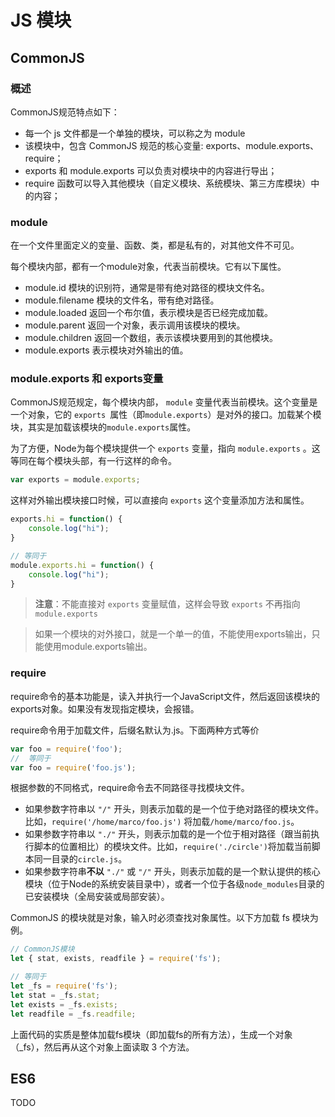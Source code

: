 # JS 模块
## CommonJS
### 概述
CommonJS规范特点如下：
- 每一个 js 文件都是一个单独的模块，可以称之为 module
- 该模块中，包含 CommonJS 规范的核心变量: exports、module.exports、require；
- exports 和 module.exports 可以负责对模块中的内容进行导出；
- require 函数可以导入其他模块（自定义模块、系统模块、第三方库模块）中的内容；

### module
在一个文件里面定义的变量、函数、类，都是私有的，对其他文件不可见。

每个模块内部，都有一个module对象，代表当前模块。它有以下属性。
- module.id 模块的识别符，通常是带有绝对路径的模块文件名。
- module.filename 模块的文件名，带有绝对路径。
- module.loaded 返回一个布尔值，表示模块是否已经完成加载。
- module.parent 返回一个对象，表示调用该模块的模块。
- module.children 返回一个数组，表示该模块要用到的其他模块。
- module.exports 表示模块对外输出的值。

### module.exports 和 exports变量
CommonJS规范规定，每个模块内部， `module` 变量代表当前模块。这个变量是一个对象，它的 `exports `属性（即`module.exports`）是对外的接口。加载某个模块，其实是加载该模块的`module.exports`属性。

为了方便，Node为每个模块提供一个 `exports` 变量，指向 `module.exports` 。这等同在每个模块头部，有一行这样的命令。
```js
var exports = module.exports;
```

这样对外输出模块接口时候，可以直接向 `exports` 这个变量添加方法和属性。
```js
exports.hi = function() {
    console.log("hi");
}

// 等同于
module.exports.hi = function() {
    console.log("hi");
}
```

> **注意**：不能直接对 `exports` 变量赋值，这样会导致 `exports` 不再指向 `module.exports`

> 如果一个模块的对外接口，就是一个单一的值，不能使用exports输出，只能使用module.exports输出。


### require
require命令的基本功能是，读入并执行一个JavaScript文件，然后返回该模块的exports对象。如果没有发现指定模块，会报错。

require命令用于加载文件，后缀名默认为.js。下面两种方式等价
```js
var foo = require('foo');
//  等同于
var foo = require('foo.js');
```

根据参数的不同格式，require命令去不同路径寻找模块文件。
- 如果参数字符串以 `"/"` 开头，则表示加载的是一个位于绝对路径的模块文件。比如，`require('/home/marco/foo.js')` 将加载`/home/marco/foo.js`。
- 如果参数字符串以 `"./"` 开头，则表示加载的是一个位于相对路径（跟当前执行脚本的位置相比）的模块文件。比如，`require('./circle')`将加载当前脚本同一目录的`circle.js`。
- 如果参数字符串**不以** `"./"` 或 `"/"` 开头，则表示加载的是一个默认提供的核心模块（位于Node的系统安装目录中），或者一个位于各级`node_modules`目录的已安装模块（全局安装或局部安装）。

CommonJS 的模块就是对象，输入时必须查找对象属性。以下方加载 fs 模块为例。
```js
// CommonJS模块
let { stat, exists, readfile } = require('fs');

// 等同于
let _fs = require('fs');
let stat = _fs.stat;
let exists = _fs.exists;
let readfile = _fs.readfile;
```
上面代码的实质是整体加载fs模块（即加载fs的所有方法），生成一个对象（_fs），然后再从这个对象上面读取 3 个方法。


## ES6
TODO
